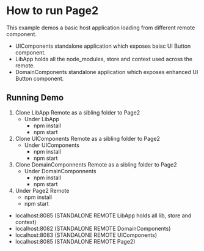 # How to run Page2

This example demos a basic host application loading from different remote component.

- UIComponents standalone application which exposes baisc UI Button component.
- LibApp holds all the node_modules, store and context used across the remote.
- DomainComponents standalone application which exposes enhanced UI Button component.

## Running Demo
1. Clone LibApp Remote as a sibling folder to Page2
    - Under LibApp
      * npm install
      * npm start
2. Clone UIComponents Remote as a sibling folder to Page2
    - Under UIComponents
      * npm install
      * npm start
3. Clone DomainComponnents Remote as a sibling folder to Page2
    - Under DomainComponnents
      * npm install
      * npm start
4. Under Page2 Remote
    * npm install
    * npm start


- localhost:8085 (STANDALONE REMOTE LibApp holds all lib, store and context)
- localhost:8082 (STANDALONE REMOTE DomainComponents)
- localhost:8083 (STANDALONE REMOTE UIComponents)
- localhost:8085 (STANDALONE REMOTE Page2)
